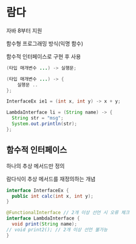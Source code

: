 # 람다
자바 8부터 지원

함수형 프로그래밍 방식(익명 함수)

함수적 인터페이스로 구현 후 사용
```java
(타입 매개변수 ...) -> 실행문;

(타입 매개변수 ...) -> {
    실행문 ..
};
```
```java
InterfaceEx ie1 = (int x, int y) -> x + y;

LambdaInterface li = (String name) -> {
  String str = "msg";
  System.out.println(str);
};
```
## 함수적 인터페이스
하나의 추상 메서드만 정의

람다식이 추상 메서드를 재정의하는 개념
```java
interface InterfaceEx {
  public int calc(int x, int y);
}

@FunctionalInterface // 2개 이상 선언 시 오류 체크
interface LambdaInterface {
  void print(String name);
// void print2(); // 2개 이상 선언 불가능
}
```

